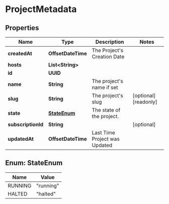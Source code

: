 

# ProjectMetadata


## Properties

Name | Type | Description | Notes
------------ | ------------- | ------------- | -------------
**createdAt** | **OffsetDateTime** | The Project&#39;s Creation Date | 
**hosts** | **List&lt;String&gt;** |  | 
**id** | **UUID** |  | 
**name** | **String** | The project&#39;s name if set | 
**slug** | **String** | The project&#39;s slug |  [optional] [readonly]
**state** | [**StateEnum**](#StateEnum) | The state of the project. | 
**subscriptionId** | **String** |  |  [optional]
**updatedAt** | **OffsetDateTime** | Last Time Project was Updated | 



## Enum: StateEnum

Name | Value
---- | -----
RUNNING | &quot;running&quot;
HALTED | &quot;halted&quot;



